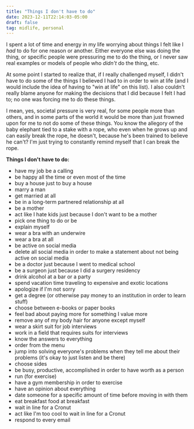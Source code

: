 ```yaml
---
title: "Things I don't have to do"
date: 2023-12-11T22:14:03-05:00
draft: false
tag: midlife, personal
---
```


I spent a lot of time and energy in my life worrying about things I felt like I _had_ to do for one reason or another. Either everyone else was doing the thing, or specific people were pressuring me to do the thing, or I never saw real examples or models of people who _didn't_ do the thing, etc. 

At some point I started to realize that, if I really challenged myself, I didn't have to do some of the things I believed I had to in order to win at life (and I would include the idea of having to "win at life" on this list). I also couldn't really blame anyone for making the decisions that I did because I felt I had to; no one was forcing me to do these things. 

I mean, yes, societal pressure is very real, for some people more than others, and in some parts of the world it would be more than just frowned upon for me to not do some of these things. You know the allegory of the baby elephant tied to a stake with a rope, who even when he grows up and can easily break the rope, he doesn't, because he's been trained to believe he can't? I'm just trying to constantly remind myself that I can break the rope. 

**Things I don't have to do:**

* have my job be a calling
* be happy all the time or even most of the time
* buy a house just to buy a house
* marry a man
* get married at all
* be in a long-term partnered relationship at all
* be a mother
* act like I hate kids just because I don't want to be a mother
* pick one thing to do or be
* explain myself
* wear a bra with an underwire
* wear a bra at all
* be active on social media
* delete all social media in order to make a statement about not being active on social media
* be a doctor just because I went to medical school
* be a surgeon just because I did a surgery residency
* drink alcohol at a bar or a party
* spend vacation time traveling to expensive and exotic locations
* apologize if I'm not sorry
* get a degree (or otherwise pay money to an institution in order to learn stuff)
* choose between e-books or paper books
* feel bad about paying more for something I value more
* remove any of my body hair for anyone except myself
* wear a skirt suit for job interviews
* work in a field that requires suits for interviews
* know the answers to everything
* order from the menu
* jump into solving everyone's problems when they tell me about their problems (it's okay to just listen and be there)
* choose sides
* be busy, productive, accomplished in order to have worth as a person
* run (for exercise)
* have a gym membership in order to exercise
* have an opinion about everything
* date someone for a specific amount of time before moving in with them
* eat breakfast food at breakfast
* wait in line for a Cronut
* act like I'm too cool to wait in line for a Cronut
* respond to every email

